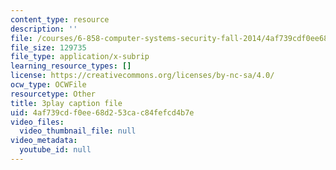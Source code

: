 ```yaml
---
content_type: resource
description: ''
file: /courses/6-858-computer-systems-security-fall-2014/4af739cdf0ee68d253cac84fefcd4b7e_3v5Von-oNUg.srt
file_size: 129735
file_type: application/x-subrip
learning_resource_types: []
license: https://creativecommons.org/licenses/by-nc-sa/4.0/
ocw_type: OCWFile
resourcetype: Other
title: 3play caption file
uid: 4af739cd-f0ee-68d2-53ca-c84fefcd4b7e
video_files:
  video_thumbnail_file: null
video_metadata:
  youtube_id: null
---
```

